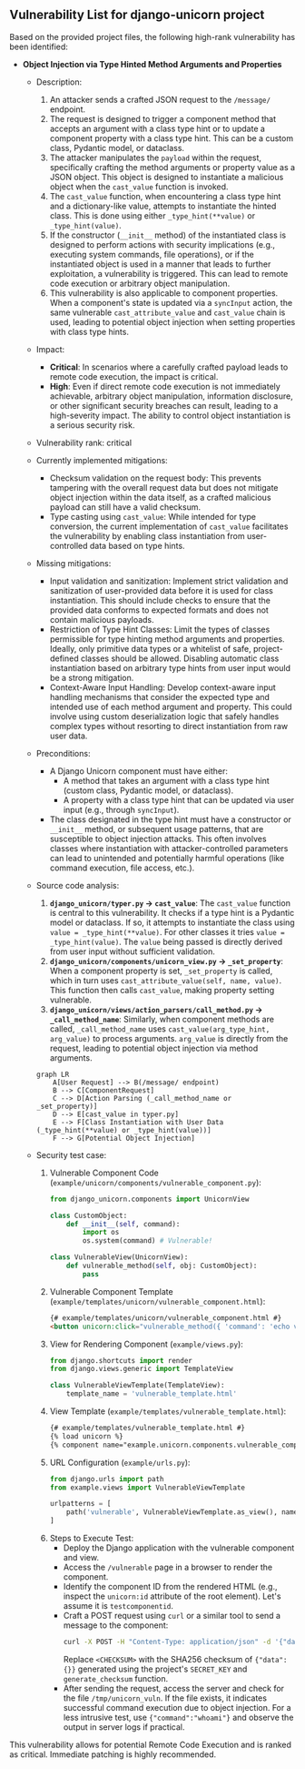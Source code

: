 ## Vulnerability List for django-unicorn project

Based on the provided project files, the following high-rank vulnerability has been identified:

- **Object Injection via Type Hinted Method Arguments and Properties**
    - Description:
        1. An attacker sends a crafted JSON request to the `/message/` endpoint.
        2. The request is designed to trigger a component method that accepts an argument with a class type hint or to update a component property with a class type hint. This can be a custom class, Pydantic model, or dataclass.
        3. The attacker manipulates the `payload` within the request, specifically crafting the method arguments or property value as a JSON object. This object is designed to instantiate a malicious object when the `cast_value` function is invoked.
        4. The `cast_value` function, when encountering a class type hint and a dictionary-like value, attempts to instantiate the hinted class. This is done using either `_type_hint(**value)` or `_type_hint(value)`.
        5. If the constructor (`__init__` method) of the instantiated class is designed to perform actions with security implications (e.g., executing system commands, file operations), or if the instantiated object is used in a manner that leads to further exploitation, a vulnerability is triggered. This can lead to remote code execution or arbitrary object manipulation.
        6. This vulnerability is also applicable to component properties. When a component's state is updated via a `syncInput` action, the same vulnerable `cast_attribute_value` and `cast_value` chain is used, leading to potential object injection when setting properties with class type hints.
    - Impact:
        - **Critical**: In scenarios where a carefully crafted payload leads to remote code execution, the impact is critical.
        - **High**: Even if direct remote code execution is not immediately achievable, arbitrary object manipulation, information disclosure, or other significant security breaches can result, leading to a high-severity impact. The ability to control object instantiation is a serious security risk.
    - Vulnerability rank: critical
    - Currently implemented mitigations:
        - Checksum validation on the request body: This prevents tampering with the overall request data but does not mitigate object injection within the data itself, as a crafted malicious payload can still have a valid checksum.
        - Type casting using `cast_value`: While intended for type conversion, the current implementation of `cast_value` facilitates the vulnerability by enabling class instantiation from user-controlled data based on type hints.
    - Missing mitigations:
        - Input validation and sanitization: Implement strict validation and sanitization of user-provided data before it is used for class instantiation. This should include checks to ensure that the provided data conforms to expected formats and does not contain malicious payloads.
        - Restriction of Type Hint Classes: Limit the types of classes permissible for type hinting method arguments and properties. Ideally, only primitive data types or a whitelist of safe, project-defined classes should be allowed. Disabling automatic class instantiation based on arbitrary type hints from user input would be a strong mitigation.
        - Context-Aware Input Handling: Develop context-aware input handling mechanisms that consider the expected type and intended use of each method argument and property. This could involve using custom deserialization logic that safely handles complex types without resorting to direct instantiation from raw user data.
    - Preconditions:
        - A Django Unicorn component must have either:
            - A method that takes an argument with a class type hint (custom class, Pydantic model, or dataclass).
            - A property with a class type hint that can be updated via user input (e.g., through `syncInput`).
        - The class designated in the type hint must have a constructor or `__init__` method, or subsequent usage patterns, that are susceptible to object injection attacks. This often involves classes where instantiation with attacker-controlled parameters can lead to unintended and potentially harmful operations (like command execution, file access, etc.).
    - Source code analysis:
        1. **`django_unicorn/typer.py` -> `cast_value`**: The `cast_value` function is central to this vulnerability. It checks if a type hint is a Pydantic model or dataclass. If so, it attempts to instantiate the class using `value = _type_hint(**value)`. For other classes it tries `value = _type_hint(value)`. The `value` being passed is directly derived from user input without sufficient validation.
        2. **`django_unicorn/components/unicorn_view.py` -> `_set_property`**: When a component property is set, `_set_property` is called, which in turn uses `cast_attribute_value(self, name, value)`. This function then calls `cast_value`, making property setting vulnerable.
        3. **`django_unicorn/views/action_parsers/call_method.py` -> `_call_method_name`**: Similarly, when component methods are called, `_call_method_name` uses `cast_value(arg_type_hint, arg_value)` to process arguments.  `arg_value` is directly from the request, leading to potential object injection via method arguments.

        ```mermaid
        graph LR
            A[User Request] --> B(/message/ endpoint)
            B --> C[ComponentRequest]
            C --> D[Action Parsing (_call_method_name or _set_property)]
            D --> E[cast_value in typer.py]
            E --> F[Class Instantiation with User Data (_type_hint(**value) or _type_hint(value))]
            F --> G[Potential Object Injection]
        ```

    - Security test case:
        1. Vulnerable Component Code (`example/unicorn/components/vulnerable_component.py`):
            ```python
            from django_unicorn.components import UnicornView

            class CustomObject:
                def __init__(self, command):
                    import os
                    os.system(command) # Vulnerable!

            class VulnerableView(UnicornView):
                def vulnerable_method(self, obj: CustomObject):
                    pass
            ```
        2. Vulnerable Component Template (`example/templates/unicorn/vulnerable_component.html`):
            ```html
            {# example/templates/unicorn/vulnerable_component.html #}
            <button unicorn:click="vulnerable_method({ 'command': 'echo vulnerable' })">Trigger Vulnerability</button>
            ```
        3. View for Rendering Component (`example/views.py`):
            ```python
            from django.shortcuts import render
            from django.views.generic import TemplateView

            class VulnerableViewTemplate(TemplateView):
                template_name = 'vulnerable_template.html'
            ```
        4. View Template (`example/templates/vulnerable_template.html`):
            ```html
            {# example/templates/vulnerable_template.html #}
            {% load unicorn %}
            {% component name="example.unicorn.components.vulnerable_component.VulnerableView" %}
            ```
        5. URL Configuration (`example/urls.py`):
            ```python
            from django.urls import path
            from example.views import VulnerableViewTemplate

            urlpatterns = [
                path('vulnerable', VulnerableViewTemplate.as_view(), name='vulnerable_view'),
            ]
            ```
        6. Steps to Execute Test:
            - Deploy the Django application with the vulnerable component and view.
            - Access the `/vulnerable` page in a browser to render the component.
            - Identify the component ID from the rendered HTML (e.g., inspect the `unicorn:id` attribute of the root element). Let's assume it is `testcomponentid`.
            - Craft a POST request using `curl` or a similar tool to send a message to the component:
              ```bash
              curl -X POST -H "Content-Type: application/json" -d '{"data":{},"checksum":"<CHECKSUM>","id":"testcomponentid","epoch":1678886400,"actionQueue":[{"type":"callMethod","payload":{"name":"vulnerable_method(obj={\"command\":\"touch /tmp/unicorn_vuln\"})"}}]}' http://your-app-domain/message/example.unicorn.components.vulnerable_component.VulnerableView
              ```
              Replace `<CHECKSUM>` with the SHA256 checksum of `{"data":{}}` generated using the project's `SECRET_KEY` and `generate_checksum` function.
            - After sending the request, access the server and check for the file `/tmp/unicorn_vuln`. If the file exists, it indicates successful command execution due to object injection. For a less intrusive test, use `{"command":"whoami"}` and observe the output in server logs if practical.

This vulnerability allows for potential Remote Code Execution and is ranked as critical. Immediate patching is highly recommended.
